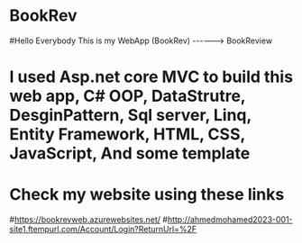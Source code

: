 # BookRev


#Hello Everybody This is my WebApp  (BookRev) ------> BookReview 
# I used Asp.net core MVC to build this web app, C# OOP, DataStrutre, DesginPattern, Sql server, Linq, Entity Framework, HTML, CSS, JavaScript, And some template

# Check my website using these links   

#https://bookrevweb.azurewebsites.net/
#http://ahmedmohamed2023-001-site1.ftempurl.com/Account/Login?ReturnUrl=%2F
